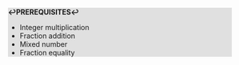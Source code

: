 <div style="margin:2em; background-color: #e0e0e0;">

<strong>↩PREREQUISITES↩</strong>

 * Integer multiplication
 * Fraction addition
 * Mixed number
 * Fraction equality

</div>

